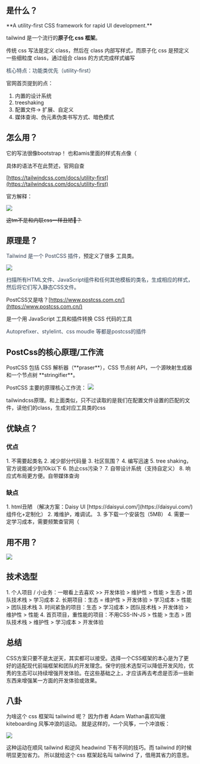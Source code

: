 <h2 id="vXPgv">是什么？</h2>
**<font style="color:rgb(31, 35, 40);">A utility-first CSS framework for rapid UI development.</font>**

tailwind 是一个流行的**原子化 css 框架**。

传统 css 写法是定义 class，然后在 class 内部写样式，而原子化 css 是预定义一些细粒度 class，通过组合 class 的方式完成样式编写

<font style="color:rgb(44, 62, 80);">核心特点：功能类优先（utility-first）</font>

官网首页提到的点：

1. 内置的设计系统
2. treeshaking
3. 配置文件-> 扩展、自定义
4. 媒体查询、伪元素伪类书写方式、暗色模式

<h2 id="vlffW">怎么用？</h2>
它的写法很像bootstrap！ 也和amis里面的样式有点像（

具体的语法不在此赘述，官网自查

[https://tailwindcss.com/docs/utility-first](https://tailwindcss.com/docs/utility-first)

官方解释：

![](https://cdn.jsdelivr.net/gh/Mingaaaaaaa/PictureBed@master/image-(1).webp)

~~这tm不是和内联css一样丑陋~~~~💩~~~~？~~

<h2 id="GpJmz">原理是？</h2>
<font style="color:rgb(51, 65, 85);">Tailwind 是一个 PostCSS 插件，</font>预定义了很多 工具类。

![](https://cdn.jsdelivr.net/gh/Mingaaaaaaa/PictureBed@master/image-(2).webp)

<font style="color:rgb(44, 62, 80);">扫描所有HTML文件、JavaScript组件和任何其他模板的类名，生成相应的样式，然后将它们写入静态CSS文件。</font>

 PostCSS又是啥？[https://www.postcss.com.cn/](https://www.postcss.com.cn/)

 是一个用 JavaScript 工具和插件转换 CSS 代码的工具

<font style="color:rgb(51, 65, 85);"> Autoprefixer、stylelint、css moudle 等都是postcss的插件</font>

<h2 id="Bwrsk">PostCss的核心原理/工作流</h2>
PostCSS 包括 CSS 解析器（**praser**），CSS 节点树 API，一个源映射生成器和一个节点树 **stringifier**。

PostCSS 主要的原理核心工作流：
![](https://cdn.jsdelivr.net/gh/Mingaaaaaaa/PictureBed@master/image-(3).webp)


tailwindcss原理。和上面类似，只不过读取的是我们在配置文件设置的匹配的文件，读他们的class，生成对应工具类的css

<h2 id="n4J0q">优缺点？</h2>
<h3 id="p2vST">优点</h3>
1. 不需要起类名
2. 减少部分代码量
3. 社区氛围？
4. 编写迅速
5. tree shaking，官方说能减少到10k以下
6. 防止css污染？
7. 自带设计系统（支持自定义）
8. 响应式布局更方便。自带媒体查询

<h3 id="AQbkp">缺点</h3>
1. html丑陋 （解决方案：Daisy UI [https://daisyui.com/](https://daisyui.com/) 组件化+定制化）
2. 难维护，难调试。
3. 多下载一个安装包（5MB）
4. 需要一定学习成本，需要频繁查官网（

<h2 id="Eg9T4">用不用？</h2>

![](https://cdn.jsdelivr.net/gh/Mingaaaaaaa/PictureBed@master/image-(4).webp)


<h2 id="BfhFz">技术选型</h2>
1. 个人项目 / 小业务：一眼看上去喜欢 >> 开发体验 > 维护性 > 性能 > 生态 > 团队技术栈 > 学习成本
2. 长期项目：生态 = 维护性 > 开发体验 > 学习成本 > 性能 > 团队技术栈
3. 时间紧急的项目：生态 > 学习成本 > 团队技术栈 > 开发体验 > 维护性 > 性能
4. 首页项目，重性能的项目：不用CSS-IN-JS > 性能 > 生态 > 团队技术栈 > 维护性 > 学习成本 > 开发体验

<h2 id="VIrFX">总结</h2>
CSS方案只要不是太逆天，其实都可以接受。选择一个CSS框架的本心是为了更好的适配现代前端框架和团队的开发理念。保守的技术选型可以降低开发风险，优秀的生态可以持续增强开发体验。在这些基础之上，才应该再去考虑是否添一些新东西来增强某一方面的开发体验或效果。

<h2 id="bzGQb">八卦</h2>

为啥这个 css 框架叫 tailwind 呢？ 因为作者 Adam Wathan喜欢叫做 kiteboarding 风筝冲浪的运动。 就是这样的，一个风筝，一个冲浪板：

![](https://cdn.jsdelivr.net/gh/Mingaaaaaaa/PictureBed@master/image-(5).webp)


这种运动在顺风 tailwind 和逆风 headwind 下有不同的技巧。而 tailwind 的时候明显更加省力。 所以就给这个 css 框架起名叫 tailwind 了，借用其省力的意思。

